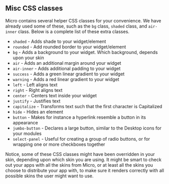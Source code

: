 ## Misc CSS classes

Micro contains several helper CSS classes for your convenience. We have already used some of these, 
such as the `bg` class, `shaded` class, and `air-inner` class. Below is a complete list of these 
extra classes.

* `shaded` - Adds shade to your widget/element
* `rounded` - Add rounded border to your widget/element
* `bg` - Adds a background to your widget. Which background, depends upon your skin
* `air` - Adds an additional margin around your widget
* `air-inner` - Adds additional padding to your widget
* `success` - Adds a green linear gradient to your widget
* `warning` - Adds a red linear gradient to your widget
* `left` - Left aligns text
* `right` - Right aligns text
* `center` - Centers text inside your widget
* `justify` - Justifies text
* `capitalize` - Transforms text such that the first character is Capitalized
* `hide` - Hides an element
* `button` - Makes for instance a hyperlink resemble a button in its appearance
* `jumbo-button` - Declares a large button, similar to the Desktop icons for your modules
* `select-panel` - Useful for creating a group of radio buttons, or for wrapping one or more checkboxes together

Notice, some of these CSS classes might have been overridden in your skin, depending upon which skin you are using.
It might be smart to check out your apps with all the skins from Micro, or at least all the skins you choose to
distribute your app with, to make sure it renders correctly with all possible skins the user might want to use.
